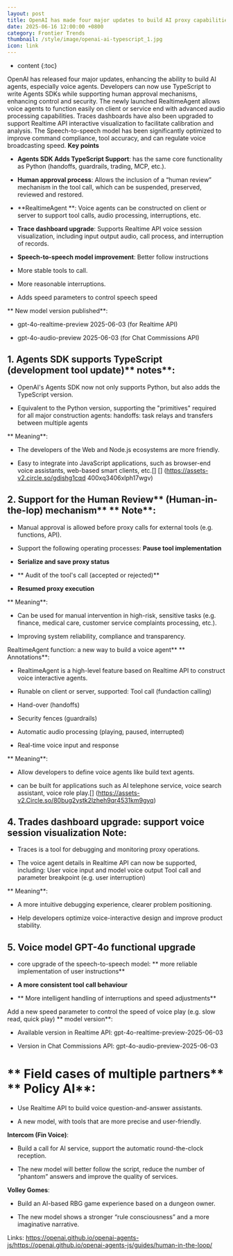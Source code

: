 ```yaml
---
layout: post
title: OpenAI has made four major updates to build AI proxy capabilities, add TypeScript support, human intervention mechanisms, new voice models.
date: 2025-06-16 12:00:00 +0800
category: Frontier Trends
thumbnail: /style/image/openai-ai-typescript_1.jpg
icon: link
---
```

* content
{:toc}

OpenAI has released four major updates, enhancing the ability to build AI agents, especially voice agents. Developers can now use TypeScript to write Agents SDKs while supporting human approval mechanisms, enhancing control and security. The newly launched RealtimeAgent allows voice agents to function easily on client or service end with advanced audio processing capabilities. Traces dashboards have also been upgraded to support Realtime API interactive visualization to facilitate calibration and analysis. The Speech-to-speech model has been significantly optimized to improve command compliance, tool accuracy, and can regulate voice broadcasting speed. **Key points**

- **Agents SDK Adds TypeScript Support**: has the same core functionality as Python (handoffs, guardrails, trading, MCP, etc.).

- **Human approval process**: Allows the inclusion of a “human review” mechanism in the tool call, which can be suspended, preserved, reviewed and restored.

- **RealtimeAgent **: Voice agents can be constructed on client or server to support tool calls, audio processing, interruptions, etc.

- **Trace dashboard upgrade**: Supports Realtime API voice session visualization, including input output audio, call process, and interruption of records.

- **Speech-to-speech model improvement**: Better follow instructions

- More stable tools to call.

- More reasonable interruptions.

- Adds speed parameters to control speech speed

** New model version published**:

- gpt-4o-realtime-preview 2025-06-03 (for Realtime API)

- gpt-4o-audio-preview 2025-06-03 (for Chat Commissions API)

## 1. Agents SDK supports TypeScript (development tool update)** notes**:

- OpenAI's Agents SDK now not only supports Python, but also adds the TypeScript version.

- Equivalent to the Python version, supporting the "primitives" required for all major construction agents:  handoffs: task relays and transfers between multiple agents

** Meaning**:

- The developers of the Web and Node.js ecosystems are more friendly.

- Easy to integrate into JavaScript applications, such as browser-end voice assistants, web-based smart clients, etc.[] [] (https://assets-v2.circle.so/gdishg1cqd 400xq3406xlph17wgv)

##  2. Support for the Human Review** (Human-in-the-lop) mechanism** ** Note**:

- Manual approval is allowed before proxy calls for external tools (e.g. functions, API).

- Support the following operating processes: **Pause tool implementation**

- **Serialize and save proxy status**

- ** Audit of the tool's call (accepted or rejected)**

- **Resumed proxy execution**

** Meaning**:

- Can be used for manual intervention in high-risk, sensitive tasks (e.g. finance, medical care, customer service complaints processing, etc.).

- Improving system reliability, compliance and transparency.

RealtimeAgent function: a new way to build a voice agent** ** Annotations**:

- RealtimeAgent is a high-level feature based on Realtime API to construct voice interactive agents.

- Runable on client or server, supported: Tool call (fundaction calling)

- Hand-over (handoffs)

- Security fences (guardrails)

- Automatic audio processing (playing, paused, interrupted)

- Real-time voice input and response

** Meaning**:

- Allow developers to define voice agents like build text agents.

- can be built for applications such as AI telephone service, voice search assistant, voice role play.[] (https://assets-v2.Circle.so/80bug2ystk2lzheh9qr4531km9gyq)

## **4. Trades dashboard upgrade: support voice session visualization** **Note**:

- Traces is a tool for debugging and monitoring proxy operations.

- The voice agent details in Realtime API can now be supported, including:  User voice input and model voice output  Tool call and parameter  breakpoint (e.g. user interruption)

** Meaning**:

- A more intuitive debugging experience, clearer problem positioning.

- Help developers optimize voice-interactive design and improve product stability.

## **5. Voice model GPT-4o functional upgrade**

- core upgrade of the speech-to-speech model: ** more reliable implementation of user instructions**

- **A more consistent tool call behaviour**

- ** More intelligent handling of interruptions and speed adjustments**

Add a new speed parameter to control the speed of voice play (e.g. slow read, quick play) ** model version**:

- Available version in Realtime API: gpt-4o-realtime-preview-2025-06-03

- Version in Chat Commissions API: gpt-4o-audio-preview-2025-06-03

# ** Field cases of multiple partners** ** Policy AI**:

- Use Realtime API to build voice question-and-answer assistants.

- A new model, with tools that are more precise and user-friendly.

**Intercom (Fin Voice)**:

- Build a call for AI service, support the automatic round-the-clock reception.

- The new model will better follow the script, reduce the number of “phantom” answers and improve the quality of services.

**Volley Gomes**:

- Build an AI-based RBG game experience based on a dungeon owner.

- The new model shows a stronger “rule consciousness” and a more imaginative narrative.

Links: https://openai.github.io/openai-agents-js/https://openai.github.io/openai-agents-js/guides/human-in-the-loop/